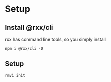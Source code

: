 # Setup

## Install @rxx/cli

rxx has command line tools, so you simply install

```
npm i @rxx/cli -D
```

## Setup

```
rmvi init
```
